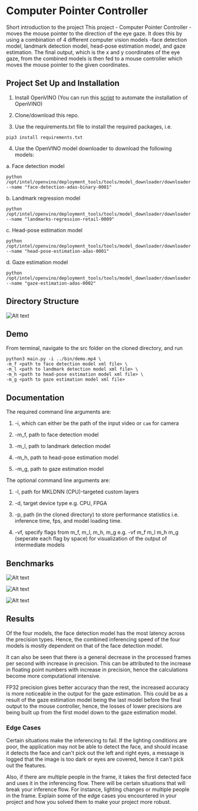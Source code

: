 # Computer Pointer Controller

Short introduction to the project
This project - Computer Pointer Controller - moves the mouse pointer to the direction of the eye gaze. It does this by using a combination of 4 different computer vision models -face detection model, landmark detection model, head-pose estimation model, and gaze estimation. The final output, which is the x and y coordinates of the eye gaze, from the combined models is then fed to a mouse controller which moves the mouse pointer to the given coordinates.

## Project Set Up and Installation

1. Install OpenVINO (You can run this [script](https://github.com/Tob-iee/OpenVINO_installation) to automate the installation of OpenVINO)

2. Clone/download this repo.

3. Use the requirements.txt file to install the required packages, i.e.
```
pip3 install requirements.txt
```

4. Use the OpenVINO model downloader to download the following models:

  a. Face detection model
  ```
  python /opt/intel/openvino/deployment_tools/tools/model_downloader/downloader.py --name "face-detection-adas-binary-0001"
  ```
  
  b. Landmark regression model
  ```
  python /opt/intel/openvino/deployment_tools/tools/model_downloader/downloader.py --name "landmarks-regression-retail-0009"
  ```
  
  c. Head-pose estimation model
  ```
  python /opt/intel/openvino/deployment_tools/tools/model_downloader/downloader.py --name "head-pose-estimation-adas-0001"
  ```
  
  d. Gaze estimation model
  ```
  python /opt/intel/openvino/deployment_tools/tools/model_downloader/downloader.py --name "gaze-estimation-adas-0002"
  ```

## Directory Structure 

![Alt text](https://github.com/ajudges/mouseController/blob/master/bin/directorystructure.png)

## Demo

From terminal, navigate to the src folder on the cloned directory, and run
```
python3 main.py -i ../bin/demo.mp4 \
-m_f <path to face detection model xml file> \
-m_l <path to landmark detection model xml file> \
-m_h <path to head-pose estimation model xml file> \
-m_g <path to gaze estimation model xml file>
```

## Documentation

The required command line arguments are:

1. -i, which can either be the path of the input video or ``cam`` for camera

2. -m_f, path to face detection model 

3. -m_l, path to landmark detection model

4. -m_h, path to head-pose estimation model

5. -m_g, path to gaze estimation model

The optional command line arguments are:

1. -l, path for MKLDNN (CPU)-targeted custom layers

2. -d, target device type e.g. CPU, FPGA

3. -p, path (in the cloned directory) to store performance statistics i.e. inference time, fps, and model loading time. 

4. -vf, specify flags from m_f, m_l, m_h, m_g e.g. -vf m_f m_l m_h m_g (seperate each flag by space) for visualization of the output of intermediate models

## Benchmarks
![Alt text](https://github.com/ajudges/mouseController/blob/master/bin/Inference%20Time.png)

![Alt text](https://github.com/ajudges/mouseController/blob/master/bin/FPS.png)

![Alt text](https://github.com/ajudges/mouseController/blob/master/bin/Model%20load%20time.png)

## Results

Of the four models, the face detection model has the most latency across the precision types. Hence, the combined inferencing speed of the four models is mostly dependent on that of the face detection model. 

It can also be seen that there is a general decrease in the processed frames per second with increase in precision. This can be attributed to the increase in floating point numbers with increase in precision, hence the calculations become more computational intensive.

FP32 precision gives better accuracy than the rest, the increased accuracy is more noticeable in the output for the gaze estimation. This could be as a result of the gaze estimation model being the last model before the final output to the mouse controller, hence, the losses of lower precisions are being built up from the first model down to the gaze estimation model.

### Edge Cases

Certain situations make the inferencing to fail. If the lighting conditions are poor, the application may not be able to detect the face, and should incase it detects the face and can't pick out the left and right eyes, a message is logged that the image is too dark or eyes are covered, hence it can't pick out the features.

Also, if there are multiple people in the frame, it takes the first detected face and uses it in the inferencing flow.
There will be certain situations that will break your inference flow. For instance, lighting changes or multiple people in the frame. Explain some of the edge cases you encountered in your project and how you solved them to make your project more robust.
